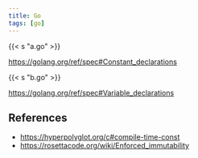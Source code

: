 ```yaml
---
title: Go
tags: [go]
---
```


{{< s "a.go" >}}

<https://golang.org/ref/spec#Constant_declarations>

{{< s "b.go" >}}

<https://golang.org/ref/spec#Variable_declarations>

## References

- <https://hyperpolyglot.org/c#compile-time-const>
- <https://rosettacode.org/wiki/Enforced_immutability>
